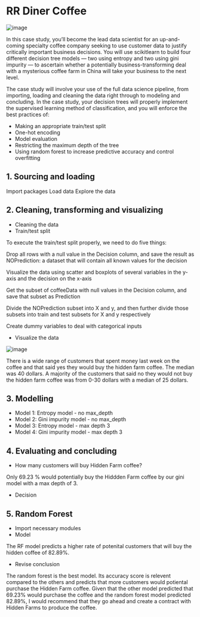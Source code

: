 # RR Diner Coffee

![image](https://user-images.githubusercontent.com/86930309/227387324-7433daa7-cff3-4520-9279-4c154c380ac5.png)

In this case study, you’ll become the lead data scientist for an up-and-coming specialty coffee company seeking to use customer data to justify critically important
business decisions. You will use scikitlearn to build four different decision tree models — two using entropy and two using gini impurity — to ascertain whether a 
potentially business-transforming deal with a mysterious coffee farm in China will take your business to the next level. 

The case study will involve your use of the full data science pipeline, from importing, loading and cleaning the data right through to modeling and concluding. In the
case study, your decision trees will properly implement the supervised learning method of classification, and you will enforce the best practices of:

- Making an appropriate train/test split
- One-hot encoding
- Model evaluation
- Restricting the maximum depth of the tree
- Using random forest to increase predictive accuracy and control overfitting

## 1. Sourcing and loading

Import packages
Load data
Explore the data

## 2. Cleaning, transforming and visualizing

- Cleaning the data
- Train/test split

To execute the train/test split properly, we need to do five things:

Drop all rows with a null value in the Decision column, and save the result as NOPrediction: a dataset that will contain all known values for the decision

Visualize the data using scatter and boxplots of several variables in the y-axis and the decision on the x-axis

Get the subset of coffeeData with null values in the Decision column, and save that subset as Prediction

Divide the NOPrediction subset into X and y, and then further divide those subsets into train and test subsets for X and y respectively

Create dummy variables to deal with categorical inputs

- Visualize the data

![image](https://user-images.githubusercontent.com/86930309/227389110-e3312092-4a90-4e66-9930-8273332e0fca.png)

There is a wide range of customers that spent money last week on the coffee and that said yes they would buy the hidden farm coffee. The median was 40 dollars. A majority of the customers that said no they would not buy the hidden farm coffee was from 0-30 dollars with a median of 25 dollars.

## 3. Modelling

- Model 1: Entropy model - no max_depth
- Model 2: Gini impurity model - no max_depth
- Model 3: Entropy model - max depth 3
- Model 4: Gini impurity model - max depth 3

## 4. Evaluating and concluding

- How many customers will buy Hidden Farm coffee?

Only 69.23 % would potentially buy the Hiddden Farm coffee by our gini model with a max depth of 3.

- Decision

## 5. Random Forest

- Import necessary modules
- Model

The RF model predicts a higher rate of potenital customers that will buy the hidden coffee of 82.89%.

- Revise conclusion

The random forest is the best model. Its accuracy score is relevent compared to the others and predicts that more customers would potiental purchase the Hidden Farm coffee. Given that the other model predicted that 69.23% would purchase the coffee and the random forest model predicted 82.89%, I would recommend that they go ahead and create a contract with Hidden Farms to produce the coffee.
